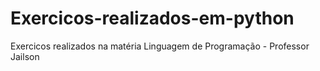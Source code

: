 # Exercicos-realizados-em-python
Exercicos realizados na matéria Linguagem de Programação - Professor Jailson
